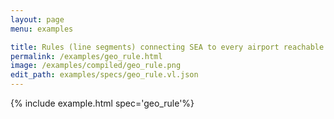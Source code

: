```yaml
---
layout: page
menu: examples

title: Rules (line segments) connecting SEA to every airport reachable via direct flight
permalink: /examples/geo_rule.html
image: /examples/compiled/geo_rule.png
edit_path: examples/specs/geo_rule.vl.json
---
```




{% include example.html spec='geo_rule'%}
